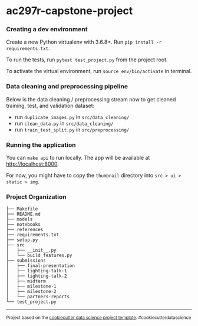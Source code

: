 ac297r-capstone-project
==============================

### Creating a dev environment

Create a new Python virtualenv with 3.6.8+. Run `pip install -r requirements.txt`.

To run the tests, run `pytest test_project.py` from the project root.

To activate the virtual environment, run `source env/bin/activate` in terminal.

### Data cleaning and preprocessing pipeline

Below is the data cleaning / preprocessing stream now to get cleaned training, test, and validation dataset:

- run `duplicate_images.py` in `src/data_cleaning/`
- run `clean_data.py` in `src/data_cleaning/`
- run `train_test_split.py` in `src/preprocessing/`

### Running the application

You can `make api` to run locally. The app will be available at [http://localhost:8000](http://localhost:8000).

For now, you might have to copy the `thumbnail` directory into `src > ui > static > img`.

### Project Organization

    ├── Makefile
    ├── README.md
    ├── models
    ├── notebooks
    ├── references
    ├── requirements.txt
    ├── setup.py
    ├── src
    │   ├── __init__.py
    │   └── build_features.py
    ├── submissions
    │   ├── final-presentation
    │   ├── lighting-talk-1
    │   ├── lighting-talk-2
    │   ├── midterm
    │   ├── milestone-1
    │   ├── milestone-2
    │   └── partners-reports
    └── test_project.py

--------

<p><small>Project based on the <a target="_blank" href="https://drivendata.github.io/cookiecutter-data-science/">cookiecutter data science project template</a>. #cookiecutterdatascience</small></p>
